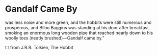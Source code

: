 # Gandalf Came By

was less noise and more green, and the hobbits were still numerous and prosperous, and Bilbo Baggins was standing at his door after breakfast smoking an enormous long wooden pipe that reached nearly down to his woolly toes (neatly brushed)—Gandalf came by.”

☐ from J.R.R. Tolkien, The Hobbit